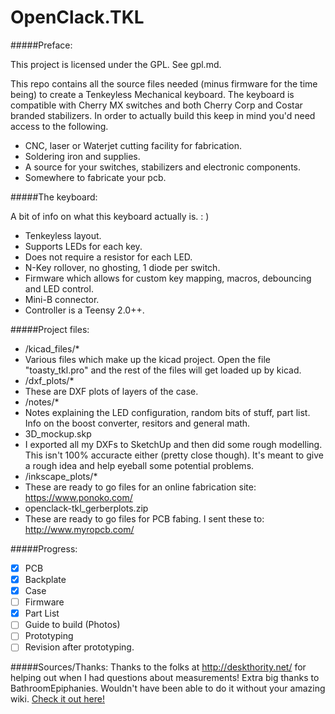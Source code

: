 OpenClack.TKL
=========

#####Preface:

This project is licensed under the GPL.  See gpl.md.

This repo contains all the source files needed (minus firmware for the time being) to create a Tenkeyless Mechanical keyboard.  The keyboard is compatible with Cherry MX switches and both Cherry Corp and Costar branded stabilizers.
In order to actually build this keep in mind you'd need access to the following.
- CNC, laser or Waterjet cutting facility for fabrication.
- Soldering iron and supplies.
- A source for your switches, stabilizers and electronic components.
- Somewhere to fabricate your pcb.

#####The keyboard:

A bit of info on what this keyboard actually is. : )
- Tenkeyless layout.
- Supports LEDs for each key.
- Does not require a resistor for each LED.
- N-Key rollover, no ghosting, 1 diode per switch.
- Firmware which allows for custom key mapping, macros, debouncing and LED control.
- Mini-B connector.
- Controller is a Teensy 2.0++.

#####Project files:

- /kicad_files/*
 - Various files which make up the kicad project.  Open the file "toasty_tkl.pro" and the rest of the files will get loaded up by kicad.
- /dxf_plots/*
 - These are DXF plots of layers of the case.
- /notes/*
 - Notes explaining the LED configuration, random bits of stuff, part list.  Info on the boost converter, resitors and general math.
- 3D_mockup.skp
 - I exported all my DXFs to SketchUp and then did some rough modelling.  This isn't 100% accuracte either (pretty close though).  It's meant to give a rough idea and help eyeball some potential problems.
- /inkscape_plots/*
 - These are ready to go files for an online fabrication site: https://www.ponoko.com/
- openclack-tkl_gerberplots.zip
 - These are ready to go files for PCB fabing.  I sent these to: http://www.myropcb.com/
 
#####Progress:

- [X] PCB
- [x] Backplate 
- [x] Case
- [ ] Firmware
- [X] Part List
- [ ] Guide to build (Photos)
- [ ] Prototyping
- [ ] Revision after prototyping.

#####Sources/Thanks:
Thanks to the folks at http://deskthority.net/ for helping out when I had questions about measurements!
Extra big thanks to BathroomEpiphanies.  Wouldn't have been able to do it without your amazing wiki.
[Check it out here!](http://deskthority.net/wiki/KiCAD_keyboard_PCB_design_guide)